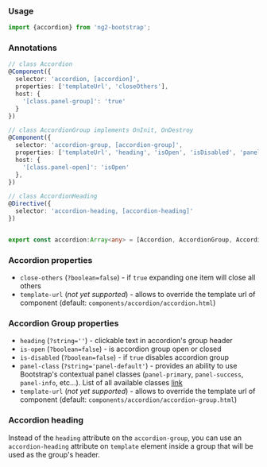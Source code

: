 ### Usage
```typescript
import {accordion} from 'ng2-bootstrap';
```

### Annotations
```typescript
// class Accordion
@Component({
  selector: 'accordion, [accordion]',
  properties: ['templateUrl', 'closeOthers'],
  host: {
    '[class.panel-group]': 'true'
  }
})

// class AccordionGroup implements OnInit, OnDestroy
@Component({
  selector: 'accordion-group, [accordion-group]',
  properties: ['templateUrl', 'heading', 'isOpen', 'isDisabled', 'panelClass'],
  host: {
    '[class.panel-open]': 'isOpen'
  },
})

// class AccordionHeading
@Directive({
  selector: 'accordion-heading, [accordion-heading]'
})


export const accordion:Array<any> = [Accordion, AccordionGroup, AccordionHeading];
```

### Accordion properties
  - `close-others` (`?boolean=false`) - if `true` expanding one item will close all others
  - `template-url` (*not yet supported*) - allows to override the template url of component (default: `components/accordion/accordion.html`)

### Accordion Group properties
  - `heading` (`?string=''`) - clickable text in accordion's group header
  - `is-open` (`?boolean=false`) - is accordion group open or closed
  - `is-disabled` (`?boolean=false`) - if `true` disables accordion group
  - `panel-class` (`?string='panel-default'`) - provides an ability to use Bootstrap's contextual panel classes (`panel-primary`, `panel-success`, `panel-info`, etc...). List of all available classes [link](http://getbootstrap.com/components/#panels-alternatives)
  - `template-url` (*not yet supported*) - allows to override the template url of component (default: `components/accordion/accordion-group.html`)

### Accordion heading

Instead of the `heading` attribute on the `accordion-group`, you can use an `accordion-heading` attribute on `template` element inside a group that will be used as the group's header.
